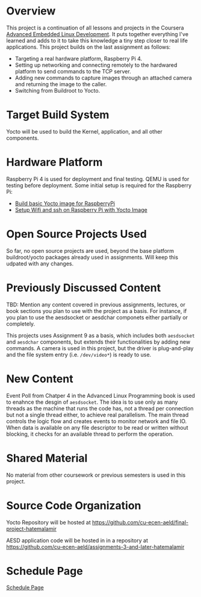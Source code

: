 
# Overview
This project is a continuation of all lessons and projects in the Coursera [Advanced Embedded Linux Development](https://www.coursera.org/specializations/advanced-embedded-linux-development). It puts together everything I've learned and adds to it to take this knowledge a tiny step closer to real life applications. This project builds on the last assignment as follows:
- Targeting a real hardware platform, Raspberry Pi 4.
- Setting up networking and connecting remotely to the hardwared platform to send commands to the TCP server.
- Adding new commands to capture images through an attached camera and returning the image to the caller.
- Switching from Buildroot to Yocto.


# Target Build System
Yocto will be used to build the Kernel, application, and all other components.


# Hardware Platform
Raspberry Pi 4 is used for deployment and final testing. QEMU is used for testing before deployment.
Some initial setup is required for the Raspberry Pi:
- [Build basic Yocto image for RaspberryPi](https://github.com/cu-ecen-5013/yocto-assignments-base/wiki/Build-basic-YOCTO-image-for-RaspberryPi)
- [Setup Wifi and ssh on Raspberry Pi with Yocto Image](https://github.com/cu-ecen-5013/yocto-assignments-base/wiki/WiFi-and-ssh-Configuration-on-RaspberryPi-with-Yocto-Image)


# Open Source Projects Used
So far, no open source projects are used, beyond the base platform buildroot/yocto packages already used in assignments. Will keep this udpated with any changes.


# Previously Discussed Content
TBD: Mention any content covered in previous assignments, lectures, or book sections you plan to use with the project as a basis. For instance, if you plan to use the aesdsocket or aesdchar componets either partially or completely.

This projects uses Assignment 9 as a basis, which includes both `aesdsocket` and `aesdchar` components, but extends their functionalities by adding new commands. A camera is used in this project, but the driver is plug-and-play and the file system entry (i.e. `/dev/video*`) is ready to use.


# New Content
Event Poll from Chatper 4 in the Advanced Linux Programming book is used to enahnce the desgin of `aesdsocket`. The idea is to use only as many threads as the machine that runs the code has, not a thread per connection but not a single thread either, to achieve real parallelism. The main thread controls the logic flow and creates events to monitor network and file IO. When data is available on any file descriptor to be read or written without blocking, it checks for an available thread to perform the operation.


# Shared Material
No material from other coursework or previous semesters is used in this project.


# Source Code Organization
Yocto Repository will be hosted at https://github.com/cu-ecen-aeld/final-project-hatemalamir

AESD application code will be hosted in in a repository at https://github.com/cu-ecen-aeld/assignments-3-and-later-hatemalamir


# Schedule Page
[Schedule Page](https://github.com/users/hatemalamir/projects/1/views/1)

